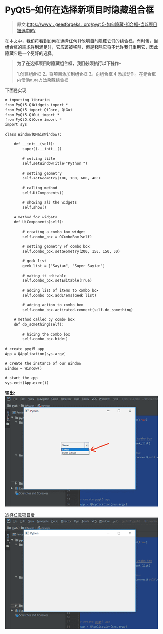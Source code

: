 # PyQt5–如何在选择新项目时隐藏组合框

> 原文:[https://www . geesforgeks . org/pyqt 5-如何隐藏-组合框-当新项目被选中时/](https://www.geeksforgeeks.org/pyqt5-how-to-hide-combobox-when-new-item-get-selected/)

在本文中，我们将看到如何在选择任何其他项目时隐藏它们的组合框。有时候，当组合框的需求得到满足时，它应该被移除，但是移除它将不允许我们重用它，因此隐藏它是一个更好的选择。

> **为了在选择项目时隐藏组合框，我们必须执行以下操作–**
> 
> 1.创建组合框
> 2。将项目添加到组合框
> 3。向组合框
> 4 添加动作。在组合框内借助`hide`方法隐藏组合框

下面是实现

```
# importing libraries
from PyQt5.QtWidgets import * 
from PyQt5 import QtCore, QtGui
from PyQt5.QtGui import * 
from PyQt5.QtCore import * 
import sys

class Window(QMainWindow):

    def __init__(self):
        super().__init__()

        # setting title
        self.setWindowTitle("Python ")

        # setting geometry
        self.setGeometry(100, 100, 600, 400)

        # calling method
        self.UiComponents()

        # showing all the widgets
        self.show()

    # method for widgets
    def UiComponents(self):

        # creating a combo box widget
        self.combo_box = QComboBox(self)

        # setting geometry of combo box
        self.combo_box.setGeometry(200, 150, 150, 30)

        # geek list
        geek_list = ["Sayian", "Super Sayian"]

        # making it editable
        self.combo_box.setEditable(True)

        # adding list of items to combo box
        self.combo_box.addItems(geek_list)

        # adding action to combo box
        self.combo_box.activated.connect(self.do_something)

    # method called by combo box
    def do_something(self):

        # hiding the combo box
        self.combo_box.hide()

# create pyqt5 app
App = QApplication(sys.argv)

# create the instance of our Window
window = Window()

# start the app
sys.exit(App.exec())
```

**输出:**
![](img/a1c5d083ea0496c85345a475e2600089.png)

选择任意项目后–
![](img/be94ec288e3c73821052de9a26422da5.png)